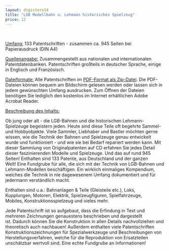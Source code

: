 ```yaml
---
layout: digistore24
title: "LGB Modellbahn u. Lehmann historisches Spielzeug"
price: 12
---
```

<p>&#xA0;</p>
<p><u>Umfang:</u>&#xA0;133 Patentschriften - zusammen&#xA0;ca.&#xA0;945&#xA0;Seiten bei Papierausdruck (DIN A4)</p>
<p><u>Quellenangabe:</u> Zusammengestellt aus nationalen und internationalen Patentdatenbanken. Patentschriften&#xA0;gro&#xDF;teils in deutscher&#xA0;Sprache,&#xA0;einige in Englisch und Franz&#xF6;sisch.</p>
<p><u>Dateiformate:</u> Alle Patentschriften im <u>PDF-Format als Zip-Datei</u>. Die PDF-Dateien k&#xF6;nnen bequem am Bildschirm gelesen werden oder lassen sich in jedem gew&#xFC;nschten Umfang ausdrucken. Zum &#xD6;ffnen der Dateien ben&#xF6;tigen Sie lediglich&#xA0;den kostenlos im Internet erh&#xE4;ltlichen Adobe Acrobat Reader.</p>
<p><u>Beschreibung des Inhalts:</u></p>
<p>Ob jung oder alt&#xA0;- die LGB-Bahnen und die historischen Lehmann-Spielzeuge begeistern jeden. Heute sind diese Teile oft begehrte Sammel- und Hobbyobjekte. Viele Sammler, Liebhaber und Bastler&#xA0;m&#xF6;chten gerne wissen, wie die Technik der&#xA0;Bahnen und&#xA0;Spielzeuge genau&#xA0;entwickelt wurde&#xA0;und funktioniert - und wie sie bei Bedarf repariert werden kann. Mit dieser Sammlung von Originalpatenten auf CD&#xA0;erfahren Sie jedes Detail dieser faszinierenden Modelle und&#xA0;Spielzeuge. Und das auf&#xA0;rund&#xA0;945 Seiten! Enthalten sind&#xA0;133 Patente, aus Deutschland und der ganzen Welt!&#xA0;Eine Fundgrube f&#xFC;r alle, die sich mit der Technik von LGB-Bahnen und Lehmann-Modellen besch&#xE4;ftigen.&#xA0;Ein wirklich einmaliges Kompendium, welches die Technik in nie dagewesenem Umfang dokumentiert und f&#xFC;r jedermann verst&#xE4;ndlich macht.&#xA0;</p>
<p>Enthalten sind u.a.: Bahnanlagen &amp; Teile (Gleisteile etc.), Loks, Kupplungen,&#xA0;Motoren, Elektrik, Spielzeugfiguren, Spielfahrzeuge, Mobiles,&#xA0;Konstruktionsspielzeug&#xA0;und vieles mehr.</p>
<p>Jede Patentschrift ist so aufgebaut, dass die Erfindung in Text und mehreren Zeichnungen genauestens beschrieben und dargestellt ist.&#xA0;Dadurch k&#xF6;nnen&#xA0;Sie die Konstruktion in allen Details nachvollziehen und theoretisch auch nachbauen! Au&#xDF;erdem&#xA0;enthalten viele Patentschriften Konstruktionszeichnungen f&#xFC;r Spezialwerkzeuge und Beschreibungen von Herstellungsverfahren, welche f&#xFC;r die Reproduktion von Ersatzteilen unsch&#xE4;tzbar wertvoll sind. Eine echte Fundgrube an Informationen!</p>
<p>&#xA0;</p>